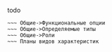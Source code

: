 todo
~~~ Планы видов характеристик
~~~ Общие->Функциональные опции
~~~ Общие->Определяемые типы
~~~ Общие->Роли
~~~ Планы видов характеристик